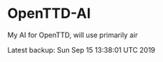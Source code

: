 # OpenTTD-AI
My AI for OpenTTD, will use primarily air

Latest backup: Sun Sep 15 13:38:01 UTC 2019

